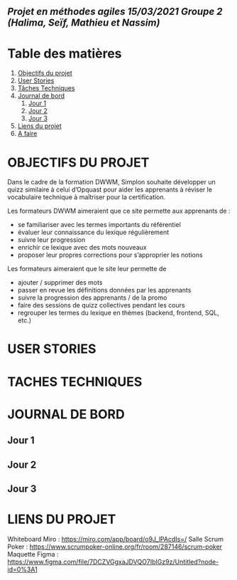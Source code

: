 ## *Projet en méthodes agiles 15/03/2021 Groupe 2 (Halima, Seïf, Mathieu et Nassim)*

# Table des matières

1. [Objectifs du projet](#objectifs)
2. [User Stories](#userstories)
3. [Tâches Techniques](#tasks)
4. [Journal de bord](#journal)
   1. [Jour 1](#jour1)
   2. [Jour 2](#jour2)
   3. [Jour 3](#jour3)
5. [Liens du projet](#links)  
6. [A faire](#todo)

# **OBJECTIFS DU PROJET <a name="objectifs"></a>**

Dans le cadre de la formation DWWM, Simplon souhaite développer un quizz similaire à celui d’Opquast pour aider les apprenants à réviser le vocabulaire technique à maîtriser pour la certification.

Les formateurs DWWM aimeraient que ce site permette aux apprenants de :
- se familiariser avec les termes importants du référentiel
- évaluer leur connaissance du lexique régulièrement
- suivre leur progression
- enrichir ce lexique avec des mots nouveaux
- proposer leur propres corrections pour s’approprier les notions

Les formateurs aimeraient que le site leur permette de
- ajouter / supprimer des mots
- passer en revue les définitions données par les apprenants
- suivre la progression des apprenants / de la promo
- faire des sessions de quizz collectives pendant les cours
- regrouper les termes du lexique en thèmes (backend, frontend, SQL, etc.)


# **USER STORIES <a name="userstories"></a>**

# **TACHES TECHNIQUES <a name="tasks"></a>**

# **JOURNAL DE BORD <a name="journal"></a>**

## **Jour 1**<a name="jour1"></a>

## **Jour 2**<a name="jour2"></a>

## **Jour 3**<a name="jour3"></a>

# **LIENS DU PROJET <a name="links"></a>**

Whiteboard Miro :
https://miro.com/app/board/o9J_lPAcdIs=/
Salle Scrum Poker :
https://www.scrumpoker-online.org/fr/room/287146/scrum-poker
Maquette Figma :
https://www.figma.com/file/7DCZVGgxaJDVQO7IbIGz9z/Untitled?node-id=0%3A1